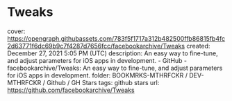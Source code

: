 # Tweaks

cover: https://opengraph.githubassets.com/783f5f1717a312b482500ffb86815fb4fc2d63771f6dc69b9c7f4287d7656fcc/facebookarchive/Tweaks
created: December 27, 2021 5:05 PM (UTC)
description: An easy way to fine-tune, and adjust parameters for iOS apps in development. - GitHub - facebookarchive/Tweaks: An easy way to fine-tune, and adjust parameters for iOS apps in development.
folder: BOOKMRKS-MTHRFCKR / DEV-MTHRFCKR / Github / GH Stars
tags: github stars
url: https://github.com/facebookarchive/Tweaks